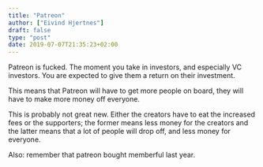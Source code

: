 ```yaml
---
title: "Patreon"
author: ["Eivind Hjertnes"]
draft: false
type: "post"
date: 2019-07-07T21:35:23+02:00
---
```


Patreon is fucked. The moment you take in investors, and especially VC
investors. You are expected to give them a return on their investment.

This means that Patreon will have to get more people on board, they will
have to make more money off everyone.

This is probably not great new. Either the creators have to eat the
increased fees or the supporters; the former means less money for the
creators and the latter means that a lot of people will drop off, and
less money for everyone.

Also: remember that patreon bought memberful last year.
